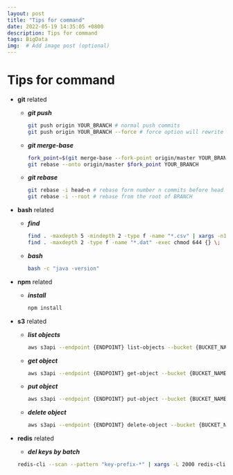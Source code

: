 ```yaml
---
layout: post
title: "Tips for command"
date: 2022-05-19 14:35:05 +0800
description: Tips for command
tags: BigData
img:  # Add image post (optional)
---
```


# Tips for command

- __git__ related
    - ___git push___
      ```bash
      git push origin YOUR_BRANCH # normal push commits
      git push origin YOUR_BRANCH --force # force option will rewrite commit history                                      
      ```
    - ___git merge-base___
      ```bash
      fork_point=$(git merge-base --fork-point origin/master YOUR_BRANCH)
      git rebase --onto origin/master $fork_point YOUR_BRANCH
      ```
    - ___git rebase___
      ```bash
      git rebase -i head~n # rebase form number n commits before head
      git rebase -i --root # rebase from the root of BRANCH
      ```
- __bash__ related
    - ___find___
      ```bash
      find . -maxdepth 5 -mindepth 2 -type f -name "*.csv" | xargs -n1 dirname | sort -u
      find . -maxdepth 2 -type f -name "*.dat" -exec chmod 644 {} \;
      ```
    - ___bash___
      ```bash
      bash -c "java -version"
      ```
- __npm__ related
    - ___install___
      ```bash
      npm install
      ```
      
- __s3__ related
    - ___list objects___
      ```bash
      aws s3api --endpoint {ENDPOINT} list-objects --bucket {BUCKET_NAME}
      ```
    - ___get object___
      ```bash
      aws s3api --endpoint {ENDPOINT} get-object --bucket {BUCKET_NAME} --key {KEY_NAME} {TARGET_FILE}
      ```
    - ___put object___
      ```bash
      aws s3api --endpoint {ENDPOINT} put-object --bucket {BUCKET_NAME} --key {KEY_NAME} --body {TO_BE_UPLOADED_SOURCE}
      ```
    - ___delete object___
      ```bash
      aws s3api --endpoint {ENDPOINT} delete-object --bucket {BUCKET_NAME} --key {TO_BE_DELETED_KEY}
      ```

- __redis__ related
    - ___del keys by batch___
    ```bash
    redis-cli --scan --pattern "key-prefix-*" | xargs -L 2000 redis-cli del
    ``` 